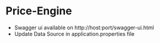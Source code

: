 # Price-Engine  
* Swagger ui available on http://host:port/swagger-ui.html  
* Update Data Source in application.properties file